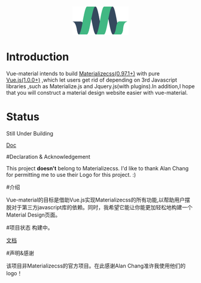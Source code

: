<p align="center"><a href="http://elviskang.github.io/vue-material" target="_blank"><img width="150"src="https://raw.githubusercontent.com/ElvisKang/vue-material/gh-pages/static/images/materialize-150x75.png"></a></p>

# Introduction

Vue-material intends to build [Materializecss(0.97.1+)](http://materializecss.com/) with pure [Vue.js(1.0.0+)](http://vuejs.org/) ,which let users get rid of depending on 3rd Javascript libraries ,such as Materialize.js and Jquery.js(with plugins).In addition,I hope that you will construct a material design website easier with vue-material.

# Status
Still Under Building

[Doc](http://elviskang.github.io/vue-material/)

#Declaration & Acknowledgement

This project **doesn't** belong to Materializecss. I'd like to thank Alan Chang for permitting me to use their Logo for this project. :)

#介绍

Vue-material的目标是借助Vue.js实现Materializecss的所有功能,以帮助用户摆脱对于第三方javascript库的依赖。同时，我希望它能让你能更加轻松地构建一个Material Design页面。

#项目状态
构建中。

[文档](http://elviskang.github.io/vue-material/)

#声明&感谢

该项目非Materializecss的官方项目。在此感谢Alan Chang准许我使用他们的logo！

